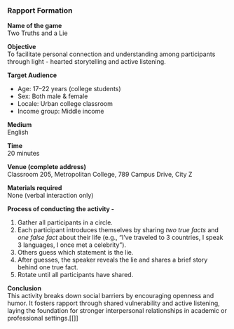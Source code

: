 
### Rapport Formation

**Name of the game**  
Two Truths and a Lie

**Objective**  
To facilitate personal connection and understanding among participants through light - hearted storytelling and active listening.

**Target Audience**

- Age: 17–22 years (college students)
- Sex: Both male & female
- Locale: Urban college classroom
- Income group: Middle income

**Medium**  
English

**Time**  
20 minutes

**Venue (complete address)**  
Classroom 205, Metropolitan College, 789 Campus Drive, City Z

**Materials required**  
None (verbal interaction only)

**Process of conducting the activity -**

1. Gather all participants in a circle.
2. Each participant introduces themselves by sharing _two true facts_ and _one false fact_ about their life (e.g., “I’ve traveled to 3 countries, I speak 3 languages, I once met a celebrity”).
3. Others guess which statement is the lie.
4. After guesses, the speaker reveals the lie and shares a brief story behind one true fact.
5. Rotate until all participants have shared.

**Conclusion**  
This activity breaks down social barriers by encouraging openness and humor. It fosters rapport through shared vulnerability and active listening, laying the foundation for stronger interpersonal relationships in academic or professional settings.[[]]